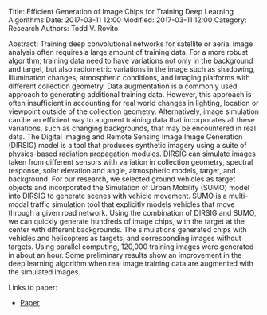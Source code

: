 Title: Efficient Generation of Image Chips for Training Deep Learning Algorithms
Date: 2017-03-11 12:00
Modified: 2017-03-11 12:00
Category: Research
Authors: Todd V. Rovito

Abstract: Training deep convolutional networks for satellite or aerial image
analysis often requires a large amount of training data. For a more robust
algorithm, training data need to have variations not only in the background and
target, but also radiometric variations in the image such as shadowing,
illumination changes, atmospheric conditions, and imaging platforms with
different collection geometry. Data augmentation is a commonly used approach to
generating additional training data. However, this approach is often
insufficient in accounting for real world changes in lighting, location or
viewpoint outside of the collection geometry. Alternatively, image simulation
can be an efficient way to augment training data that incorporates all these
variations, such as changing backgrounds, that may be encountered in real data.
The Digital Imaging and Remote Sensing Image Image Generation (DIRSIG) model is
a tool that produces synthetic imagery using a suite of physics-based radiation
propagation modules. DIRSIG can simulate images taken from different sensors
with variation in collection geometry, spectral response, solar elevation and
angle, atmospheric models, target, and background. For our research, we
selected ground vehicles as target objects and incorporated the Simulation of
Urban Mobility (SUMO) model into DIRSIG to generate scenes with vehicle
movement. SUMO is a multi-modal traffic simulation tool that explicitly models
vehicles that move through a given road network. Using the combination of
DIRSIG and SUMO, we can quickly generate hundreds of image chips, with the
target at the center with different backgrounds. The simulations generated
chips with vehicles and helicopters as targets, and corresponding images
without targets. Using parallel computing, 120,000 training images were
generated in about an hour. Some preliminary results show an improvement in the
deep learning algorithm when real image training data are augmented with the
simulated images.


Links to paper:

* [Paper](https://www.dropbox.com/s/7usmxgawfrpxfat/2017SPIEPaperDraft.pdf?dl=0)

